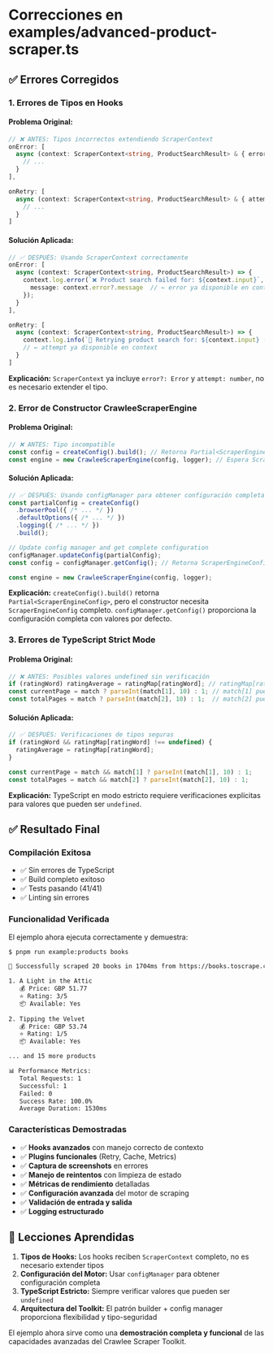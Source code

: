 # Correcciones en examples/advanced-product-scraper.ts

## ✅ Errores Corregidos

### **1. Errores de Tipos en Hooks**

#### **Problema Original:**
```typescript
// ❌ ANTES: Tipos incorrectos extendiendo ScraperContext
onError: [
  async (context: ScraperContext<string, ProductSearchResult> & { error: Error }) => {
    // ...
  }
],

onRetry: [
  async (context: ScraperContext<string, ProductSearchResult> & { attempt: number }) => {
    // ...
  }
]
```

#### **Solución Aplicada:**
```typescript
// ✅ DESPUÉS: Usando ScraperContext correctamente
onError: [
  async (context: ScraperContext<string, ProductSearchResult>) => {
    context.log.error(`❌ Product search failed for: ${context.input}`, { 
      message: context.error?.message  // ← error ya disponible en context
    });
  }
],

onRetry: [
  async (context: ScraperContext<string, ProductSearchResult>) => {
    context.log.info(`🔄 Retrying product search for: ${context.input} (attempt ${context.attempt})`);
    // ← attempt ya disponible en context
  }
]
```

**Explicación:** `ScraperContext` ya incluye `error?: Error` y `attempt: number`, no es necesario extender el tipo.

### **2. Error de Constructor CrawleeScraperEngine**

#### **Problema Original:**
```typescript
// ❌ ANTES: Tipo incompatible
const config = createConfig().build(); // Retorna Partial<ScraperEngineConfig>
const engine = new CrawleeScraperEngine(config, logger); // Espera ScraperEngineConfig completo
```

#### **Solución Aplicada:**
```typescript
// ✅ DESPUÉS: Usando configManager para obtener configuración completa
const partialConfig = createConfig()
  .browserPool({ /* ... */ })
  .defaultOptions({ /* ... */ })
  .logging({ /* ... */ })
  .build();

// Update config manager and get complete configuration
configManager.updateConfig(partialConfig);
const config = configManager.getConfig(); // Retorna ScraperEngineConfig completo

const engine = new CrawleeScraperEngine(config, logger);
```

**Explicación:** `createConfig().build()` retorna `Partial<ScraperEngineConfig>`, pero el constructor necesita `ScraperEngineConfig` completo. `configManager.getConfig()` proporciona la configuración completa con valores por defecto.

### **3. Errores de TypeScript Strict Mode**

#### **Problema Original:**
```typescript
// ❌ ANTES: Posibles valores undefined sin verificación
if (ratingWord) ratingAverage = ratingMap[ratingWord]; // ratingMap[ratingWord] puede ser undefined
const currentPage = match ? parseInt(match[1], 10) : 1; // match[1] puede ser undefined  
const totalPages = match ? parseInt(match[2], 10) : 1;  // match[2] puede ser undefined
```

#### **Solución Aplicada:**
```typescript
// ✅ DESPUÉS: Verificaciones de tipos seguras
if (ratingWord && ratingMap[ratingWord] !== undefined) {
  ratingAverage = ratingMap[ratingWord];
}

const currentPage = match && match[1] ? parseInt(match[1], 10) : 1;
const totalPages = match && match[2] ? parseInt(match[2], 10) : 1;
```

**Explicación:** TypeScript en modo estricto requiere verificaciones explícitas para valores que pueden ser `undefined`.

## ✅ Resultado Final

### **Compilación Exitosa**
- ✅ Sin errores de TypeScript
- ✅ Build completo exitoso
- ✅ Tests pasando (41/41)
- ✅ Linting sin errores

### **Funcionalidad Verificada**
El ejemplo ahora ejecuta correctamente y demuestra:

```bash
$ pnpm run example:products books

🎉 Successfully scraped 20 books in 1704ms from https://books.toscrape.com/

1. A Light in the Attic
   💰 Price: GBP 51.77
   ⭐ Rating: 3/5
   📦 Available: Yes
   
2. Tipping the Velvet
   💰 Price: GBP 53.74
   ⭐ Rating: 1/5
   📦 Available: Yes

... and 15 more products

📊 Performance Metrics:
   Total Requests: 1
   Successful: 1
   Failed: 0
   Success Rate: 100.0%
   Average Duration: 1530ms
```

### **Características Demostradas**
- ✅ **Hooks avanzados** con manejo correcto de contexto
- ✅ **Plugins funcionales** (Retry, Cache, Metrics)
- ✅ **Captura de screenshots** en errores
- ✅ **Manejo de reintentos** con limpieza de estado
- ✅ **Métricas de rendimiento** detalladas
- ✅ **Configuración avanzada** del motor de scraping
- ✅ **Validación de entrada y salida**
- ✅ **Logging estructurado**

## 🎯 Lecciones Aprendidas

1. **Tipos de Hooks:** Los hooks reciben `ScraperContext` completo, no es necesario extender tipos
2. **Configuración del Motor:** Usar `configManager` para obtener configuración completa
3. **TypeScript Estricto:** Siempre verificar valores que pueden ser `undefined`
4. **Arquitectura del Toolkit:** El patrón builder + config manager proporciona flexibilidad y tipo-seguridad

El ejemplo ahora sirve como una **demostración completa y funcional** de las capacidades avanzadas del Crawlee Scraper Toolkit.
